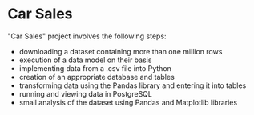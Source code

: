 # Car Sales

"Car Sales" project involves the following steps:
- downloading a dataset containing more than one million rows
- execution of a data model on their basis
- implementing data from a .csv file into Python
- creation of an appropriate database and tables
- transforming data using the Pandas library and entering it into tables
- running and viewing data in PostgreSQL
- small analysis of the dataset using Pandas and Matplotlib libraries
